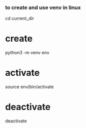 ### to create and use venv in linux
cd current_dir
# create
python3 -m venv env
# activate
source env/bin/activate
# deactivate
deactivate
